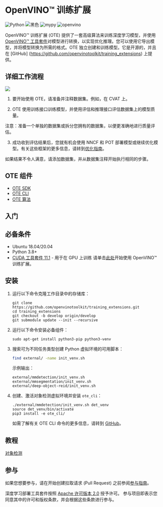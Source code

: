 # OpenVINO™ 训练扩展
![Python](https://img.shields.io/badge/python-3.8%2B-green)
![黑色](https://img.shields.io/badge/code%20style-black-000000.svg)
![mypy](https://img.shields.io/badge/%20type_checker-mypy-%231674b1?style=flat)
![openvino](https://img.shields.io/badge/openvino-2021.4-purple)

OpenVINO™ 训练扩展 (OTE) 提供了一套高级算法来训练深度学习模型，并使用 [OpenVINO™ 工具套件](https://software.intel.com/en-us/openvino-toolkit)对模型进行转换，以实现优化推理。您可以使用它导出模型，并将模型转换为所需的格式。OTE 独立创建和训练模型。它是开源的，并且在 [GitHub] (https://github.com/openvinotoolkit/training_extensions) 上提供。

## 详细工作流程

![](/img/training_extensions_framework.png)

1. 要开始使用 OTE，请准备并注释数据集。例如，在 CVAT 上。

2. OTE 使用训练接口训练模型，并使用评估和推理接口评估数据集上的模型质量。

注意：准备一个单独的数据集或拆分您拥有的数据集，以便更准确地进行质量评估。

3. 成功收到评估结果后，您就有机会使用 NNCF 和 POT 部署模型或继续优化模型。有关这些框架的更多信息，请转到[优化指南](https://docs.openvino.ai/nightly/openvino_docs_model_optimization_guide.html)。

如果结果不令人满意，请添加数据集，并从数据集注释开始执行相同的步骤。

## OTE 组件

- [OTE SDK](https://github.com/openvinotoolkit/training_extensions/tree/master/ote_sdk)
- [OTE CLI](https://github.com/openvinotoolkit/training_extensions/tree/master/ote_cli)
- [OTE 算法](https://github.com/openvinotoolkit/training_extensions/tree/master/external)

## 入门

## 必备条件

- Ubuntu 18.04/20.04
- Python 3.8+
- [CUDA 工具套件 11.1](https://developer.nvidia.com/cuda-11.1.1-download-archive) - 用于在 GPU 上训练
   请单击[此处](https://github.com/openvinotoolkit/training_extensions/tree/master/QUICK_START_GUIDE.md)开始使用 OpenVINO™ 训练扩展。

## 安装

1. 运行以下命令克隆工作目录中的存储库：

   ```
   git clone https://github.com/openvinotoolkit/training_extensions.git
   cd training_extensions
   git checkout -b develop origin/develop
   git submodule update --init --recursive
   ```

2. 运行以下命令安装必备组件：

   ```
   sudo apt-get install python3-pip python3-venv
   ```

3. 搜索可为不同任务类型创建 Python 虚拟环境的可用脚本：

   ```bash
   find external/ -name init_venv.sh
   ```

   示例输出：

   ```
   external/mmdetection/init_venv.sh
   external/mmsegmentation/init_venv.sh
   external/deep-object-reid/init_venv.sh
   ```

4. 创建、激活对象检测虚拟环境并安装 `ote_cli`：
   ```
   ./external/mmdetection/init_venv.sh det_venv
   source det_venv/bin/activate
   pip3 install -e ote_cli/
   ```
   如需了解有关 OTE CLI 命令的更多信息，请转到 [GitHub](https://github.com/openvinotoolkit/training_extensions/blob/master/QUICK_START_GUIDE.md)。

## 教程

[对象检测](https://github.com/openvinotoolkit/training_extensions/blob/master/ote_cli/notebooks/train.ipynb)

## 参与

如果您想要参与，请在开始创建拉取请求 (Pull Request) 之前参阅[参与指南](https://github.com/openvinotoolkit/training_extensions/blob/master/CONTRIBUTING.md)。

深度学习部署工具套件按照 [Apache 许可版本 2.0](https://github.com/openvinotoolkit/training_extensions/blob/master/LICENSE) 授予许可。
参与项目即表示您同意其中的许可和版权条款，并会根据这些条款进行参与。